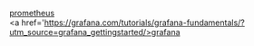 <a href='https://prometheus.io/docs/tutorials/getting_started/'>prometheus</a>
<br>
<a href='https://grafana.com/tutorials/grafana-fundamentals/?utm_source=grafana_gettingstarted/>grafana</a>
